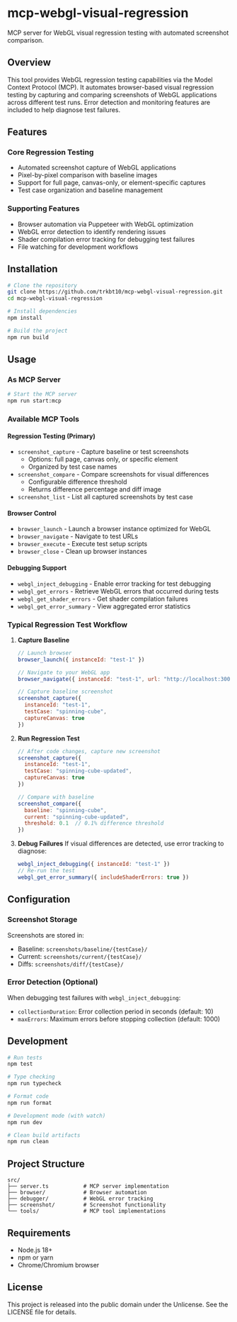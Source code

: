 # mcp-webgl-visual-regression

MCP server for WebGL visual regression testing with automated screenshot comparison.

## Overview

This tool provides WebGL regression testing capabilities via the Model Context Protocol (MCP). It automates browser-based visual regression testing by capturing and comparing screenshots of WebGL applications across different test runs. Error detection and monitoring features are included to help diagnose test failures.

## Features

### Core Regression Testing
- Automated screenshot capture of WebGL applications
- Pixel-by-pixel comparison with baseline images
- Support for full page, canvas-only, or element-specific captures
- Test case organization and baseline management

### Supporting Features
- Browser automation via Puppeteer with WebGL optimization
- WebGL error detection to identify rendering issues
- Shader compilation error tracking for debugging test failures
- File watching for development workflows

## Installation

```bash
# Clone the repository
git clone https://github.com/trkbt10/mcp-webgl-visual-regression.git
cd mcp-webgl-visual-regression

# Install dependencies
npm install

# Build the project
npm run build
```

## Usage

### As MCP Server

```bash
# Start the MCP server
npm run start:mcp
```

### Available MCP Tools

#### Regression Testing (Primary)
- `screenshot_capture` - Capture baseline or test screenshots
  - Options: full page, canvas only, or specific element
  - Organized by test case names
- `screenshot_compare` - Compare screenshots for visual differences
  - Configurable difference threshold
  - Returns difference percentage and diff image
- `screenshot_list` - List all captured screenshots by test case

#### Browser Control
- `browser_launch` - Launch a browser instance optimized for WebGL
- `browser_navigate` - Navigate to test URLs
- `browser_execute` - Execute test setup scripts
- `browser_close` - Clean up browser instances

#### Debugging Support
- `webgl_inject_debugging` - Enable error tracking for test debugging
- `webgl_get_errors` - Retrieve WebGL errors that occurred during tests
- `webgl_get_shader_errors` - Get shader compilation failures
- `webgl_get_error_summary` - View aggregated error statistics

### Typical Regression Test Workflow

1. **Capture Baseline**
   ```javascript
   // Launch browser
   browser_launch({ instanceId: "test-1" })
   
   // Navigate to your WebGL app
   browser_navigate({ instanceId: "test-1", url: "http://localhost:3000" })
   
   // Capture baseline screenshot
   screenshot_capture({ 
     instanceId: "test-1", 
     testCase: "spinning-cube",
     captureCanvas: true 
   })
   ```

2. **Run Regression Test**
   ```javascript
   // After code changes, capture new screenshot
   screenshot_capture({ 
     instanceId: "test-1", 
     testCase: "spinning-cube-updated",
     captureCanvas: true 
   })
   
   // Compare with baseline
   screenshot_compare({
     baseline: "spinning-cube",
     current: "spinning-cube-updated",
     threshold: 0.1  // 0.1% difference threshold
   })
   ```

3. **Debug Failures**
   If visual differences are detected, use error tracking to diagnose:
   ```javascript
   webgl_inject_debugging({ instanceId: "test-1" })
   // Re-run the test
   webgl_get_error_summary({ includeShaderErrors: true })
   ```

## Configuration

### Screenshot Storage

Screenshots are stored in:
- Baseline: `screenshots/baseline/{testCase}/`
- Current: `screenshots/current/{testCase}/`
- Diffs: `screenshots/diff/{testCase}/`

### Error Detection (Optional)

When debugging test failures with `webgl_inject_debugging`:
- `collectionDuration`: Error collection period in seconds (default: 10)
- `maxErrors`: Maximum errors before stopping collection (default: 1000)

## Development

```bash
# Run tests
npm test

# Type checking
npm run typecheck

# Format code
npm run format

# Development mode (with watch)
npm run dev

# Clean build artifacts
npm run clean
```

## Project Structure

```
src/
├── server.ts           # MCP server implementation
├── browser/            # Browser automation
├── debugger/           # WebGL error tracking
├── screenshot/         # Screenshot functionality
└── tools/              # MCP tool implementations
```

## Requirements

- Node.js 18+
- npm or yarn
- Chrome/Chromium browser

## License

This project is released into the public domain under the Unlicense. See the LICENSE file for details.